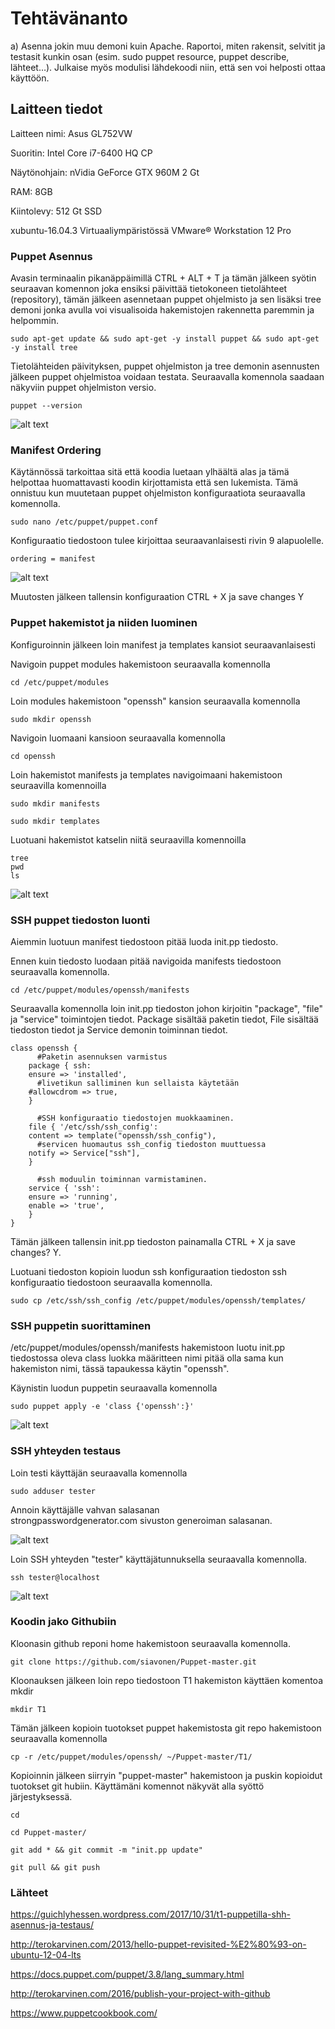 # Tehtävänanto

a) Asenna jokin muu demoni kuin Apache. Raportoi, miten rakensit, selvitit ja testasit kunkin osan (esim. sudo puppet resource, puppet describe, lähteet…). Julkaise myös modulisi lähdekoodi niin, että sen voi helposti ottaa käyttöön.

## Laitteen tiedot

Laitteen nimi: Asus GL752VW

Suoritin: Intel Core i7-6400 HQ CP

Näytönohjain: nVidia GeForce GTX 960M 2 Gt

RAM: 8GB

Kiintolevy: 512 Gt SSD

xubuntu-16.04.3 Virtuaaliympäristössä VMware® Workstation 12 Pro

### Puppet Asennus

Avasin terminaalin pikanäppäimillä CTRL + ALT + T ja tämän jälkeen syötin seuraavan komennon joka ensiksi päivittää tietokoneen tietolähteet (repository), tämän jälkeen asennetaan puppet ohjelmisto ja sen lisäksi tree demoni jonka avulla voi visualisoida hakemistojen rakennetta paremmin ja helpommin.

```
sudo apt-get update && sudo apt-get -y install puppet && sudo apt-get -y install tree
```

Tietolähteiden päivityksen, puppet ohjelmiston ja tree demonin asennusten jälkeen puppet ohjelmistoa voidaan testata. Seuraavalla komennola saadaan näkyviin puppet ohjelmiston versio.

```
puppet --version
```

![alt text](https://github.com/siavonen/Puppet-master/blob/master/harjoitukset/T1/pics/1.png?raw=true)

### Manifest Ordering

Käytännössä tarkoittaa sitä että koodia luetaan ylhäältä alas ja tämä helpottaa huomattavasti koodin kirjottamista että sen lukemista. Tämä onnistuu kun muutetaan puppet ohjelmiston konfiguraatiota seuraavalla komennolla.

```
sudo nano /etc/puppet/puppet.conf
```

Konfiguraatio tiedostoon tulee kirjoittaa seuraavanlaisesti rivin 9 alapuolelle.

```
ordering = manifest
```

![alt text](https://github.com/siavonen/Puppet-master/blob/master/harjoitukset/T1/pics/2.png?raw=true)

Muutosten jälkeen tallensin konfiguraation CTRL + X ja save changes Y


### Puppet hakemistot ja niiden luominen

Konfiguroinnin jälkeen loin manifest ja templates kansiot seuraavanlaisesti

Navigoin puppet modules hakemistoon seuraavalla komennolla

```
cd /etc/puppet/modules
```

Loin modules hakemistoon "openssh" kansion seuraavalla komennolla

```
sudo mkdir openssh
```

Navigoin luomaani kansioon seuraavalla komennolla

```
cd openssh
```

Loin hakemistot manifests ja templates navigoimaani hakemistoon seuraavilla komennoilla

```
sudo mkdir manifests

sudo mkdir templates
```

Luotuani hakemistot katselin niitä seuraavilla komennoilla

```
tree
pwd
ls
```

![alt text](https://github.com/siavonen/Puppet-master/blob/master/harjoitukset/T1/pics/3.png?raw=true)

### SSH puppet tiedoston luonti

Aiemmin luotuun manifest tiedostoon pitää luoda init.pp tiedosto.

Ennen kuin tiedosto luodaan pitää navigoida manifests tiedostoon seuraavalla komennolla.

```
cd /etc/puppet/modules/openssh/manifests
```

Seuraavalla komennolla loin init.pp tiedoston johon kirjoitin "package", "file" ja "service" toimintojen tiedot. Package sisältää paketin tiedot, File sisältää tiedoston tiedot ja Service demonin toiminnan tiedot.

```
class openssh {
	  #Paketin asennuksen varmistus
	package { ssh:
	ensure => 'installed',
	  #livetikun salliminen kun sellaista käytetään
	#allowcdrom => true,
	}	

	  #SSH konfiguraatio tiedostojen muokkaaminen.
	file { '/etc/ssh/ssh_config':
	content => template("openssh/ssh_config"),
	  #servicen huomautus ssh_config tiedoston muuttuessa
	notify => Service["ssh"],
	}

	  #ssh moduulin toiminnan varmistaminen.
	service { 'ssh':
	ensure => 'running',
	enable => 'true',
	}
}
```
Tämän jälkeen tallensin init.pp tiedoston painamalla CTRL + X ja save changes? Y.


Luotuani tiedoston kopioin luodun ssh konfiguraation tiedoston ssh konfiguraatio tiedostoon seuraavalla komennolla.

```
sudo cp /etc/ssh/ssh_config /etc/puppet/modules/openssh/templates/
```

### SSH puppetin suorittaminen

/etc/puppet/modules/openssh/manifests hakemistoon luotu init.pp tiedostossa oleva class luokka määritteen nimi pitää olla sama kun hakemiston nimi, tässä tapaukessa käytin "openssh".

Käynistin luodun puppetin seuraavalla komennolla

```
sudo puppet apply -e 'class {'openssh':}' 
```


![alt text](https://github.com/siavonen/Puppet-master/blob/master/harjoitukset/T1/pics/4.png?raw=true)

### SSH yhteyden testaus

Loin testi käyttäjän seuraavalla komennolla

```
sudo adduser tester
```

Annoin käyttäjälle vahvan salasanan strongpasswordgenerator.com sivuston generoiman salasanan.

![alt text](https://github.com/siavonen/Puppet-master/blob/master/harjoitukset/T1/pics/5.png?raw=true)


Loin SSH yhteyden "tester" käyttäjätunnuksella seuraavalla komennolla.

```
ssh tester@localhost
```

![alt text](https://github.com/siavonen/Puppet-master/blob/master/harjoitukset/T1/pics/6.png?raw=true)

### Koodin jako Githubiin

Kloonasin github reponi home hakemistoon seuraavalla komennolla.

```
git clone https://github.com/siavonen/Puppet-master.git
```

Kloonauksen jälkeen loin repo tiedostoon T1 hakemiston käyttäen komentoa mkdir

```
mkdir T1
```

Tämän jälkeen kopioin tuotokset puppet hakemistosta git repo hakemistoon seuraavalla komennolla

```
cp -r /etc/puppet/modules/openssh/ ~/Puppet-master/T1/
```

Kopioinnin jälkeen siirryin "puppet-master" hakemistoon ja puskin kopioidut tuotokset git hubiin. Käyttämäni komennot näkyvät alla syöttö järjestyksessä.

```
cd

cd Puppet-master/

git add * && git commit -m "init.pp update"

git pull && git push
```

### Lähteet

https://guichlyhessen.wordpress.com/2017/10/31/t1-puppetilla-shh-asennus-ja-testaus/

http://terokarvinen.com/2013/hello-puppet-revisited-%E2%80%93-on-ubuntu-12-04-lts

https://docs.puppet.com/puppet/3.8/lang_summary.html

http://terokarvinen.com/2016/publish-your-project-with-github

https://www.puppetcookbook.com/










